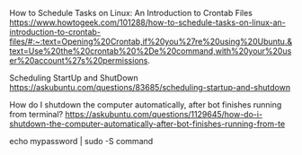 How to Schedule Tasks on Linux: An Introduction to Crontab Files
https://www.howtogeek.com/101288/how-to-schedule-tasks-on-linux-an-introduction-to-crontab-files/#:~:text=Opening%20Crontab,if%20you%27re%20using%20Ubuntu.&text=Use%20the%20crontab%20%2De%20command,with%20your%20user%20account%27s%20permissions.

Scheduling StartUp and ShutDown
https://askubuntu.com/questions/83685/scheduling-startup-and-shutdown

How do I shutdown the computer automatically, after bot finishes running from terminal?
https://askubuntu.com/questions/1129645/how-do-i-shutdown-the-computer-automatically-after-bot-finishes-running-from-te

echo mypassword | sudo -S command